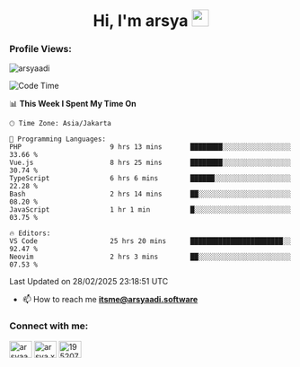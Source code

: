 <h1 align="center">Hi, I'm arsya 
  <img src="https://media.giphy.com/media/hvRJCLFzcasrR4ia7z/giphy.gif" width="30px"/>
</h1>

<p align="left"> <h3>Profile Views:</h3> <img src="https://komarev.com/ghpvc/?username=arsyaadi&label=Profile%20views&color=0e75b6&style=flat" alt="arsyaadi" /> </p>

<!--START_SECTION:waka-->
![Code Time](http://img.shields.io/badge/Code%20Time-3%2C794%20hrs%2059%20mins-blue)

📊 **This Week I Spent My Time On** 

```text
🕑︎ Time Zone: Asia/Jakarta

💬 Programming Languages: 
PHP                      9 hrs 13 mins       ████████░░░░░░░░░░░░░░░░░   33.66 % 
Vue.js                   8 hrs 25 mins       ████████░░░░░░░░░░░░░░░░░   30.74 % 
TypeScript               6 hrs 6 mins        ██████░░░░░░░░░░░░░░░░░░░   22.28 % 
Bash                     2 hrs 14 mins       ██░░░░░░░░░░░░░░░░░░░░░░░   08.20 % 
JavaScript               1 hr 1 min          █░░░░░░░░░░░░░░░░░░░░░░░░   03.75 % 

🔥 Editors: 
VS Code                  25 hrs 20 mins      ███████████████████████░░   92.47 % 
Neovim                   2 hrs 3 mins        ██░░░░░░░░░░░░░░░░░░░░░░░   07.53 % 
```


 Last Updated on 28/02/2025 23:18:51 UTC
<!--END_SECTION:waka-->

- 📫 How to reach me **itsme@arsyaadi.software**


<h3 align="left">Connect with me:</h3>
<p align="left">
<a href="https://linkedin.com/in/arsyaadi" target="blank"><img align="center" src="https://raw.githubusercontent.com/rahuldkjain/github-profile-readme-generator/master/src/images/icons/Social/linked-in-alt.svg" alt="arsyaadi" height="30" width="40" /></a>
<a href="https://fb.com/arsya.xkz" target="blank"><img align="center" src="https://raw.githubusercontent.com/rahuldkjain/github-profile-readme-generator/master/src/images/icons/Social/facebook.svg" alt="arsya.xkz" height="30" width="40" /></a>
<a href="https://stackoverflow.com/users/19520749" target="blank"><img align="center" src="https://raw.githubusercontent.com/rahuldkjain/github-profile-readme-generator/master/src/images/icons/Social/stack-overflow.svg" alt="19520749" height="30" width="40" /></a>
</p>
